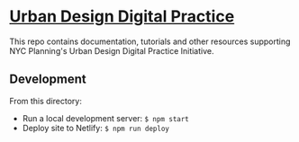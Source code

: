 # [Urban Design Digital Practice](https://ud-digital-practice.netlify.app/)

This repo contains documentation, tutorials and other resources supporting NYC Planning's Urban Design Digital Practice Initiative.

## Development

From this directory:

- Run a local development server: `$ npm start`
- Deploy site to Netlify: `$ npm run deploy`
